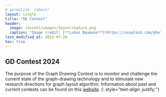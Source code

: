 ```yaml
---
# permalink: /about/
layout: single
title: "GD Contest"
header:
  image: /assets/images/teaser/nature.png
  caption: "Image credit: [**Lukas Baumann**](https://unsplash.com/photos/3HfojmWqSBc)"
last_modified_at: 2023-07-24
toc: true
---
```


## GD Contest 2024

The purpose of the Graph Drawing Contest is to monitor and challenge the current state of the graph-drawing technology and to stimulate new research directions for graph layout algorithm. Information about past and current contests can be found on this [website](http://mozart.diei.unipg.it/gdcontest/).
{: style="text-align: justify;"}


<!-- ## Important Dates


| Events                      | Dates                                 |
|-----------------------------|---------------------------------------|
| Contest deadline	 	        | Tuesday, 6 September 2022             | 

## Contest Committee

* Philipp Kindermann (chair), Universität Trier, Germany
* Tamara Mchedlidze, Utrecht University, The Netherlands
* Wouter Meulemans, TU Eindhoven, The Netherlands
-->

